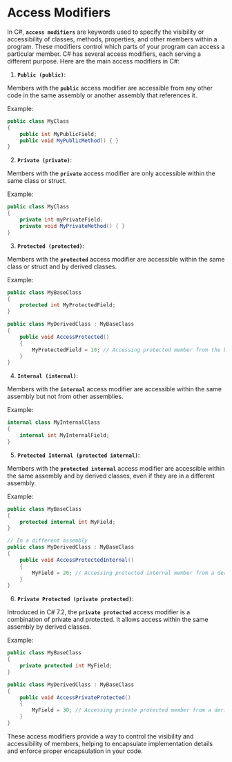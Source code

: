 # Access Modifiers

In C#, **`access modifiers`** are keywords used to specify the visibility or accessibility of classes, methods, properties, and other members within a program. These modifiers control which parts of your program can access a particular member. C# has several access modifiers, each serving a different purpose. Here are the main access modifiers in C#:

1. **`Public (public)`**:

Members with the **`public`** access modifier are accessible from any other code in the same assembly or another assembly that references it.

Example:

```csharp
public class MyClass
{
    public int MyPublicField;
    public void MyPublicMethod() { }
}
```

2. **`Private (private)`**:

Members with the **`private`** access modifier are only accessible within the same class or struct.

Example:

```csharp
public class MyClass
{
    private int myPrivateField;
    private void MyPrivateMethod() { }
}
```

3. **`Protected (protected)`**:

Members with the **`protected`** access modifier are accessible within the same class or struct and by derived classes.

Example:

```csharp
public class MyBaseClass
{
    protected int MyProtectedField;
}

public class MyDerivedClass : MyBaseClass
{
    public void AccessProtected()
    {
        MyProtectedField = 10; // Accessing protected member from the base class
    }
}
```

4. **`Internal (internal)`**:

Members with the **`internal`** access modifier are accessible within the same assembly but not from other assemblies.

Example:

```csharp
internal class MyInternalClass
{
    internal int MyInternalField;
}
```

5. **`Protected Internal (protected internal)`**:

Members with the **`protected internal`** access modifier are accessible within the same assembly and by derived classes, even if they are in a different assembly.

Example:

```csharp
public class MyBaseClass
{
    protected internal int MyField;
}

// In a different assembly
public class MyDerivedClass : MyBaseClass
{
    public void AccessProtectedInternal()
    {
        MyField = 20; // Accessing protected internal member from a derived class in a different assembly
    }
}
```

6. **`Private Protected (private protected)`**:

Introduced in C# 7.2, the **`private protected`** access modifier is a combination of private and protected. It allows access within the same assembly by derived classes.

Example:

```csharp
public class MyBaseClass
{
    private protected int MyField;
}

public class MyDerivedClass : MyBaseClass
{
    public void AccessPrivateProtected()
    {
        MyField = 30; // Accessing private protected member from a derived class in the same assembly
    }
}
```

These access modifiers provide a way to control the visibility and accessibility of members, helping to encapsulate implementation details and enforce proper encapsulation in your code.
